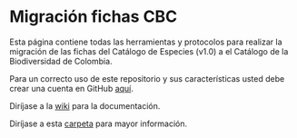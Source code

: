 # Migración fichas CBC

Esta página contiene todas las herramientas y protocolos para realizar la migración de las fichas del Catálogo de Especies (v1.0) a el Catálogo de la Biodiversidad de Colombia.

Para un correcto uso de este repositorio y sus características usted debe crear una cuenta en GitHub [aquí](https://github.com/join).

Diríjase a la [wiki](https://github.com/SIB-Colombia/migracion/wiki#migraci%C3%B3n-fichas-cbc) para la documentación.

Diríjase a esta [carpeta](https://goo.gl/YR1ovB) para mayor información.




